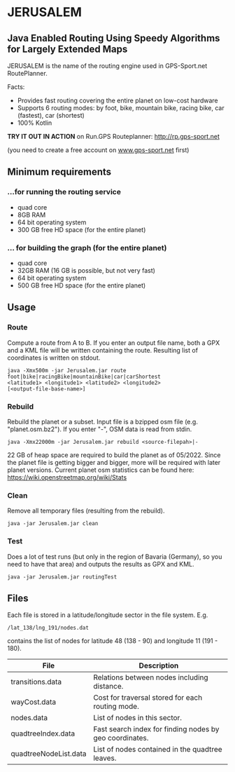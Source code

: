 # JERUSALEM

## Java Enabled Routing Using Speedy Algorithms for Largely Extended Maps 

JERUSALEM is the name of the routing engine used in GPS-Sport.net RoutePlanner.

Facts:

* Provides fast routing covering the entire planet on low-cost hardware
* Supports 6 routing modes: by foot, bike, mountain bike, racing bike, car (fastest), car (shortest)
* 100% Kotlin

**TRY IT OUT IN ACTION** on Run.GPS Routeplanner: <http://rp.gps-sport.net>

(you need to create a free account on www.gps-sport.net first)

## Minimum requirements 
### ...for running the routing service 

* quad core
* 8GB RAM
* 64 bit operating system
* 300 GB free HD space (for the entire planet)

### ... for building the graph (for the entire planet)

* quad core
* 32GB RAM (16 GB is possible, but not very fast)
* 64 bit operating system
* 500 GB free HD space (for the entire planet)


## Usage

### Route

Compute a route from A to B. If you enter an output file name, both a GPX and a KML file will be written containing the route. Resulting list of coordinates is written on stdout.

````
java -Xmx500m -jar Jerusalem.jar route 
foot|bike|racingBike|mountainBike|car|carShortest 
<latitude1> <longitude1> <latitude2> <longitude2> 
[<output-file-base-name>]
````

### Rebuild

Rebuild the planet or a subset. Input file is a bzipped osm file (e.g. "planet.osm.bz2"). If you enter "-", OSM data is read from stdin.

```
java -Xmx22000m -jar Jerusalem.jar rebuild <source-filepah>|- 
```

22 GB of heap space are required to build the planet as of 05/2022. Since the planet file is getting bigger and bigger, more will be required with later planet versions. Current planet osm statistics can be found here: https://wiki.openstreetmap.org/wiki/Stats

### Clean

Remove all temporary files (resulting from the rebuild).

```
java -jar Jerusalem.jar clean
```

### Test

Does a lot of test runs (but only in the region of Bavaria (Germany), so you need to have that area) and outputs the results as GPX and KML.

```
java -jar Jerusalem.jar routingTest
```

## Files

Each file is stored in a latitude/longitude sector in the file system.
E.g. 

```
/lat_138/lng_191/nodes.dat
```

contains the list of nodes for latitude 48 (138 - 90) and longitude 11 (191 - 180).

| File                  | Description                                             |
|-----------------------|---------------------------------------------------------|
| transitions.data      | Relations between nodes including distance.             |
| wayCost.data          | Cost for traversal stored for each routing mode.        |
| nodes.data            | List of nodes in this sector.                           |
| quadtreeIndex.data    | Fast search index for finding nodes by geo coordinates. |
| quadtreeNodeList.data | List of nodes contained in the quadtree leaves.         |



